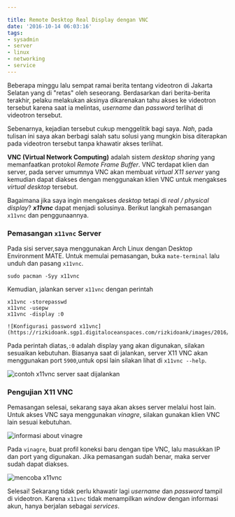 ```yaml
---

title: Remote Desktop Real Display dengan VNC
date: '2016-10-14 06:03:16'
tags:
- sysadmin
- server
- linux
- networking
- service
---
```


Beberapa minggu lalu sempat ramai berita tentang videotron di Jakarta Selatan yang di "retas" oleh seseorang. Berdasarkan dari berita-berita terakhir, pelaku melakukan aksinya dikarenakan tahu akses ke videotron tersebut karena saat ia melintas, *username* dan *password* terlihat di videotron tersebut.

Sebenarnya, kejadian tersebut cukup menggelitik bagi saya. *Nah*, pada tulisan ini saya akan berbagi salah satu solusi yang mungkin bisa diterapkan pada videotron tersebut tanpa khawatir akses terlihat.

**VNC (Virtual Network Computing)** adalah sistem *desktop sharing* yang memanfaatkan protokol *Remote Frame Buffer*. VNC terdapat klien dan server, pada server umumnya VNC akan membuat *virtual X11 server* yang kemudian dapat diakses dengan menggunakan klien VNC untuk mengakses *virtual desktop* tersebut.

Bagaimana jika saya ingin mengakses *desktop* tetapi di *real / physical display*? ***x11vnc*** dapat menjadi solusinya. Berikut langkah pemasangan `x11vnc` dan penggunaannya.

### Pemasangan `x11vnc` Server
Pada sisi server,saya menggunakan Arch Linux dengan Desktop Environment MATE. Untuk memulai pemasangan, buka `mate-terminal` lalu unduh dan pasang `x11vnc`.

    sudo pacman -Syy x11vnc

Kemudian, jalankan server `x11vnc` dengan perintah

    x11vnc -storepasswd
    x11vnc -usepw
    x11vnc -display :0
    
    ![Konfigurasi password x11vnc](https://rizkidoank.sgp1.digitaloceanspaces.com/rizkidoank/images/2016/10/x11vnc_01.jpeg)

Pada perintah diatas,`:0` adalah display yang akan digunakan, silakan sesuaikan kebutuhan. Biasanya saat di jalankan, server X11 VNC akan menggunakan port `5900`,untuk opsi lain silakan lihat di `x11vnc --help`.

![contoh x11vnc server saat dijalankan](https://rizkidoank.sgp1.digitaloceanspaces.com/rizkidoank/images/2016/10/x11vnc_02.jpeg)

### Pengujian X11 VNC
Pemasangan selesai, sekarang saya akan akses server melalui host lain. Untuk akses VNC saya menggunakan *vinagre*, silakan gunakan klien VNC lain sesuai kebutuhan.

![informasi about vinagre](https://rizkidoank.sgp1.digitaloceanspaces.com/rizkidoank/images/2016/10/x11vnc_03.jpeg)

Pada `vinagre`, buat profil koneksi baru dengan tipe VNC, lalu masukkan IP dan port yang digunakan. Jika pemasangan sudah benar, maka server sudah dapat diakses.

![mencoba x11vnc](https://rizkidoank.sgp1.digitaloceanspaces.com/rizkidoank/images/2016/10/x11vnc_04.jpeg)

Selesai! Sekarang tidak perlu khawatir lagi *username* dan *password* tampil di videotron. Karena `x11vnc` tidak menampilkan *window* dengan informasi akun, hanya berjalan sebagai *services*.